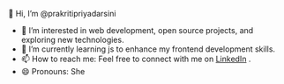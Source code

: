 👋 Hi, I’m @prakritipriyadarsini
- 👀 I’m interested in web development, open source projects, and exploring new technologies.
- 🌱 I’m currently learning js to enhance my frontend development skills.
- 📫 How to reach me: Feel free to connect with me on [LinkedIn](https://www.linkedin.com/in/prakriti-priyadarsini-swain-9293b42b1/) .
- 😄 Pronouns: She

<!---
prakritipriyadarsini/prakritipriyadarsini is a ✨ special ✨ repository because its `README.md` (this file) appears on your GitHub profile.
You can click the Preview link to take a look at your changes.
--->
